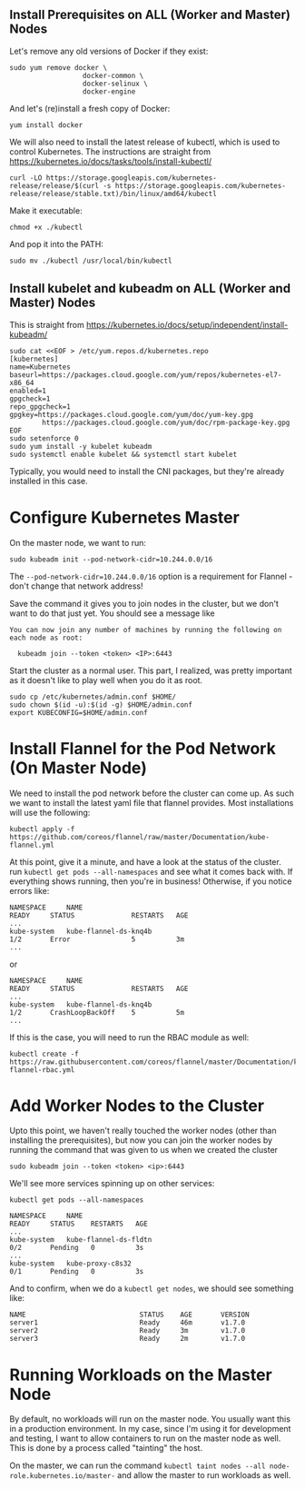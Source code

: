 ## Install Prerequisites on ALL (Worker and Master) Nodes
Let's remove any old versions of Docker if they exist:

```shell
sudo yum remove docker \
                  docker-common \
                  docker-selinux \
                  docker-engine
```

And let's (re)install a fresh copy of Docker:

`yum install docker`

We will also need to install the latest release of kubectl, which is used to control Kubernetes. The instructions are straight from https://kubernetes.io/docs/tasks/tools/install-kubectl/

`curl -LO https://storage.googleapis.com/kubernetes-release/release/$(curl -s https://storage.googleapis.com/kubernetes-release/release/stable.txt)/bin/linux/amd64/kubectl`

Make it executable:

`chmod +x ./kubectl`

And pop it into the PATH:

`sudo mv ./kubectl /usr/local/bin/kubectl`

## Install kubelet and kubeadm on ALL (Worker and Master) Nodes
This is straight from https://kubernetes.io/docs/setup/independent/install-kubeadm/

```shell
sudo cat <<EOF > /etc/yum.repos.d/kubernetes.repo
[kubernetes]
name=Kubernetes
baseurl=https://packages.cloud.google.com/yum/repos/kubernetes-el7-x86_64
enabled=1
gpgcheck=1
repo_gpgcheck=1
gpgkey=https://packages.cloud.google.com/yum/doc/yum-key.gpg
        https://packages.cloud.google.com/yum/doc/rpm-package-key.gpg
EOF
sudo setenforce 0
sudo yum install -y kubelet kubeadm
sudo systemctl enable kubelet && systemctl start kubelet
```

Typically, you would need to install the CNI packages, but they're already installed in this case.

# Configure Kubernetes Master
On the master node, we want to run:

`sudo kubeadm init --pod-network-cidr=10.244.0.0/16`

The `--pod-network-cidr=10.244.0.0/16` option is a requirement for Flannel - don't change that network address!

Save the command it gives you to join nodes in the cluster, but we don't want to do that just yet. You should see a message like 

```
You can now join any number of machines by running the following on each node as root:

  kubeadm join --token <token> <IP>:6443
```

Start the cluster as a normal user. This part, I realized, was pretty important as it doesn't like to play well when you do it as root.

```shell
sudo cp /etc/kubernetes/admin.conf $HOME/
sudo chown $(id -u):$(id -g) $HOME/admin.conf
export KUBECONFIG=$HOME/admin.conf
```

# Install Flannel for the Pod Network (On Master Node)
We need to install the pod network before the cluster can come up. As such we want to install the latest yaml file that flannel provides. Most installations will use the following:

```shell
kubectl apply -f https://github.com/coreos/flannel/raw/master/Documentation/kube-flannel.yml
```
At this point, give it a minute, and have a look at the status of the cluster. run `kubectl get pods --all-namespaces` and see what it comes back with. If everything shows running, then you're in business! Otherwise, if you notice errors like:

```
NAMESPACE     NAME                                                    READY     STATUS              RESTARTS   AGE
...
kube-system   kube-flannel-ds-knq4b                                   1/2       Error               5          3m
...
```

or

```
NAMESPACE     NAME                                                    READY     STATUS              RESTARTS   AGE
...
kube-system   kube-flannel-ds-knq4b                                   1/2       CrashLoopBackOff    5          5m
...
```

If this is the case, you will need to run the RBAC module as well:

```shell
kubectl create -f https://raw.githubusercontent.com/coreos/flannel/master/Documentation/kube-flannel-rbac.yml
```

# Add Worker Nodes to the Cluster
Upto this point, we haven't really touched the worker nodes (other than installing the prerequisites), but now you can join the worker nodes by running the command that was given to us when we created the cluster

```shell
sudo kubeadm join --token <token> <ip>:6443
```

We'll see more services spinning up on other services:

`kubectl get pods --all-namespaces`

```
NAMESPACE     NAME                                                    READY     STATUS    RESTARTS   AGE
...
kube-system   kube-flannel-ds-fldtn                                   0/2       Pending   0          3s
...
kube-system   kube-proxy-c8s32                                        0/1       Pending   0          3s
```

And to confirm, when we do a `kubectl get nodes`, we should see something like:

```
NAME                            STATUS    AGE       VERSION
server1                         Ready     46m       v1.7.0
server2                         Ready     3m        v1.7.0
server3                         Ready     2m        v1.7.0
```

# Running Workloads on the Master Node
By default, no workloads will run on the master node. You usually want this in a production environment. In my case, since I'm using it for development and testing, I want to allow containers to run on the master node as well. This is done by a process called "tainting" the host.

On the master, we can run the command `kubectl taint nodes --all node-role.kubernetes.io/master-` and allow the master to run workloads as well.
